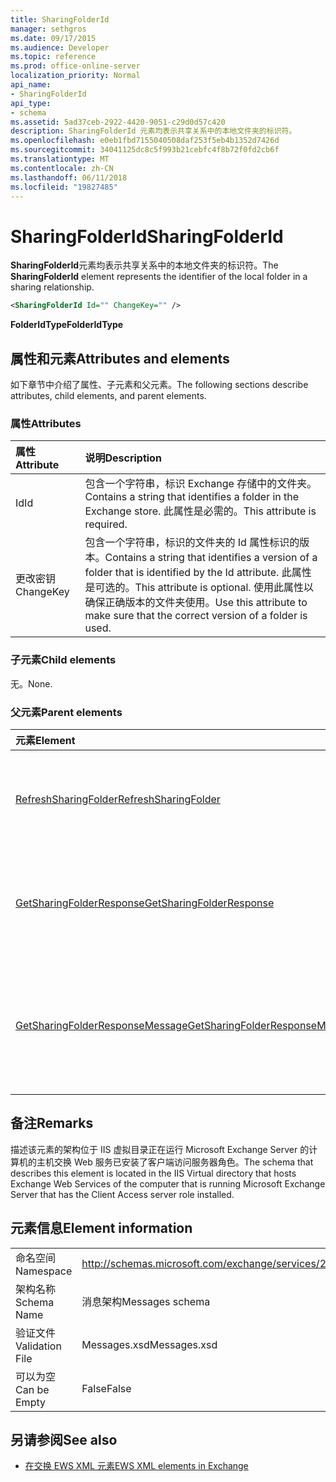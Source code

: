 ```yaml
---
title: SharingFolderId
manager: sethgros
ms.date: 09/17/2015
ms.audience: Developer
ms.topic: reference
ms.prod: office-online-server
localization_priority: Normal
api_name:
- SharingFolderId
api_type:
- schema
ms.assetid: 5ad37ceb-2922-4420-9051-c29d0d57c420
description: SharingFolderId 元素均表示共享关系中的本地文件夹的标识符。
ms.openlocfilehash: e0eb1fbd7155040508daf253f5eb4b1352d7426d
ms.sourcegitcommit: 34041125dc8c5f993b21cebfc4f8b72f0fd2cb6f
ms.translationtype: MT
ms.contentlocale: zh-CN
ms.lasthandoff: 06/11/2018
ms.locfileid: "19827485"
---
```

# <a name="sharingfolderid"></a><span data-ttu-id="1d683-103">SharingFolderId</span><span class="sxs-lookup"><span data-stu-id="1d683-103">SharingFolderId</span></span>

<span data-ttu-id="1d683-104">**SharingFolderId**元素均表示共享关系中的本地文件夹的标识符。</span><span class="sxs-lookup"><span data-stu-id="1d683-104">The **SharingFolderId** element represents the identifier of the local folder in a sharing relationship.</span></span> 
  
```xml
<SharingFolderId Id="" ChangeKey="" />
```

 <span data-ttu-id="1d683-105">**FolderIdType**</span><span class="sxs-lookup"><span data-stu-id="1d683-105">**FolderIdType**</span></span>
## <a name="attributes-and-elements"></a><span data-ttu-id="1d683-106">属性和元素</span><span class="sxs-lookup"><span data-stu-id="1d683-106">Attributes and elements</span></span>

<span data-ttu-id="1d683-107">如下章节中介绍了属性、子元素和父元素。</span><span class="sxs-lookup"><span data-stu-id="1d683-107">The following sections describe attributes, child elements, and parent elements.</span></span>
  
### <a name="attributes"></a><span data-ttu-id="1d683-108">属性</span><span class="sxs-lookup"><span data-stu-id="1d683-108">Attributes</span></span>

|<span data-ttu-id="1d683-109">**属性**</span><span class="sxs-lookup"><span data-stu-id="1d683-109">**Attribute**</span></span>|<span data-ttu-id="1d683-110">**说明**</span><span class="sxs-lookup"><span data-stu-id="1d683-110">**Description**</span></span>|
|:-----|:-----|
|<span data-ttu-id="1d683-111">Id</span><span class="sxs-lookup"><span data-stu-id="1d683-111">Id</span></span>  <br/> |<span data-ttu-id="1d683-112">包含一个字符串，标识 Exchange 存储中的文件夹。</span><span class="sxs-lookup"><span data-stu-id="1d683-112">Contains a string that identifies a folder in the Exchange store.</span></span> <span data-ttu-id="1d683-113">此属性是必需的。</span><span class="sxs-lookup"><span data-stu-id="1d683-113">This attribute is required.</span></span>  <br/> |
|<span data-ttu-id="1d683-114">更改密钥</span><span class="sxs-lookup"><span data-stu-id="1d683-114">ChangeKey</span></span>  <br/> |<span data-ttu-id="1d683-115">包含一个字符串，标识的文件夹的 Id 属性标识的版本。</span><span class="sxs-lookup"><span data-stu-id="1d683-115">Contains a string that identifies a version of a folder that is identified by the Id attribute.</span></span> <span data-ttu-id="1d683-116">此属性是可选的。</span><span class="sxs-lookup"><span data-stu-id="1d683-116">This attribute is optional.</span></span> <span data-ttu-id="1d683-117">使用此属性以确保正确版本的文件夹使用。</span><span class="sxs-lookup"><span data-stu-id="1d683-117">Use this attribute to make sure that the correct version of a folder is used.</span></span>  <br/> |
   
### <a name="child-elements"></a><span data-ttu-id="1d683-118">子元素</span><span class="sxs-lookup"><span data-stu-id="1d683-118">Child elements</span></span>

<span data-ttu-id="1d683-119">无。</span><span class="sxs-lookup"><span data-stu-id="1d683-119">None.</span></span>
  
### <a name="parent-elements"></a><span data-ttu-id="1d683-120">父元素</span><span class="sxs-lookup"><span data-stu-id="1d683-120">Parent elements</span></span>

|<span data-ttu-id="1d683-121">**元素**</span><span class="sxs-lookup"><span data-stu-id="1d683-121">**Element**</span></span>|<span data-ttu-id="1d683-122">**说明**</span><span class="sxs-lookup"><span data-stu-id="1d683-122">**Description**</span></span>|
|:-----|:-----|
|[<span data-ttu-id="1d683-123">RefreshSharingFolder</span><span class="sxs-lookup"><span data-stu-id="1d683-123">RefreshSharingFolder</span></span>](refreshsharingfolder.md) <br/> |<span data-ttu-id="1d683-124">定义一个请求刷新指定的本地文件夹。</span><span class="sxs-lookup"><span data-stu-id="1d683-124">Defines a request to refresh the specified local folder.</span></span>  <br/> |
|[<span data-ttu-id="1d683-125">GetSharingFolderResponse</span><span class="sxs-lookup"><span data-stu-id="1d683-125">GetSharingFolderResponse</span></span>](getsharingfolderresponse.md) <br/> |<span data-ttu-id="1d683-126">定义[GetSharingFolder 操作](getsharingfolder-operation.md)请求的响应。</span><span class="sxs-lookup"><span data-stu-id="1d683-126">Defines a response to a [GetSharingFolder operation](getsharingfolder-operation.md) request.</span></span>  <br/> |
|[<span data-ttu-id="1d683-127">GetSharingFolderResponseMessage</span><span class="sxs-lookup"><span data-stu-id="1d683-127">GetSharingFolderResponseMessage</span></span>](getsharingfolderresponsemessage.md) <br/> |<span data-ttu-id="1d683-128">包含状态和的单个结果[GetSharingFolder 操作](getsharingfolder-operation.md)请求。</span><span class="sxs-lookup"><span data-stu-id="1d683-128">Contains the status and result of a single [GetSharingFolder operation](getsharingfolder-operation.md) request.</span></span>  <br/> |
   
## <a name="remarks"></a><span data-ttu-id="1d683-129">备注</span><span class="sxs-lookup"><span data-stu-id="1d683-129">Remarks</span></span>

<span data-ttu-id="1d683-130">描述该元素的架构位于 IIS 虚拟目录正在运行 Microsoft Exchange Server 的计算机的主机交换 Web 服务已安装了客户端访问服务器角色。</span><span class="sxs-lookup"><span data-stu-id="1d683-130">The schema that describes this element is located in the IIS Virtual directory that hosts Exchange Web Services of the computer that is running Microsoft Exchange Server that has the Client Access server role installed.</span></span>
  
## <a name="element-information"></a><span data-ttu-id="1d683-131">元素信息</span><span class="sxs-lookup"><span data-stu-id="1d683-131">Element information</span></span>

|||
|:-----|:-----|
|<span data-ttu-id="1d683-132">命名空间</span><span class="sxs-lookup"><span data-stu-id="1d683-132">Namespace</span></span>  <br/> |http://schemas.microsoft.com/exchange/services/2006/messages  <br/> |
|<span data-ttu-id="1d683-133">架构名称</span><span class="sxs-lookup"><span data-stu-id="1d683-133">Schema Name</span></span>  <br/> |<span data-ttu-id="1d683-134">消息架构</span><span class="sxs-lookup"><span data-stu-id="1d683-134">Messages schema</span></span>  <br/> |
|<span data-ttu-id="1d683-135">验证文件</span><span class="sxs-lookup"><span data-stu-id="1d683-135">Validation File</span></span>  <br/> |<span data-ttu-id="1d683-136">Messages.xsd</span><span class="sxs-lookup"><span data-stu-id="1d683-136">Messages.xsd</span></span>  <br/> |
|<span data-ttu-id="1d683-137">可以为空</span><span class="sxs-lookup"><span data-stu-id="1d683-137">Can be Empty</span></span>  <br/> |<span data-ttu-id="1d683-138">False</span><span class="sxs-lookup"><span data-stu-id="1d683-138">False</span></span>  <br/> |
   
## <a name="see-also"></a><span data-ttu-id="1d683-139">另请参阅</span><span class="sxs-lookup"><span data-stu-id="1d683-139">See also</span></span>



- [<span data-ttu-id="1d683-140">在交换 EWS XML 元素</span><span class="sxs-lookup"><span data-stu-id="1d683-140">EWS XML elements in Exchange</span></span>](ews-xml-elements-in-exchange.md)

